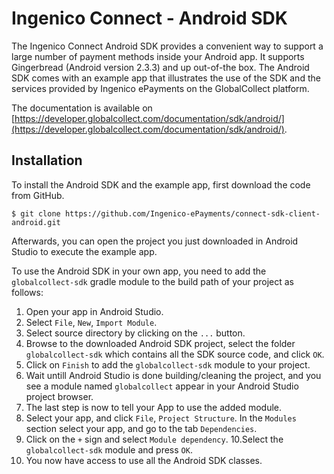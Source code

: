Ingenico Connect - Android SDK
=======================

The Ingenico Connect Android SDK provides a convenient way to support a large number of payment methods inside your Android app.
It supports Gingerbread (Android version 2.3.3) and up out-of-the box.
The Android SDK comes with an example app that illustrates the use of the SDK and the services provided by Ingenico ePayments on the GlobalCollect platform.

The documentation is available on [https://developer.globalcollect.com/documentation/sdk/android/](https://developer.globalcollect.com/documentation/sdk/android/).

Installation
------------

To install the Android SDK and the example app, first download the code from GitHub.

```
$ git clone https://github.com/Ingenico-ePayments/connect-sdk-client-android.git
```

Afterwards, you can open the project you just downloaded in Android Studio to execute the example app.

To use the Android SDK in your own app, you need to add the `globalcollect-sdk` gradle module to the build path of your project as follows:

1. Open your app in Android Studio.
2. Select `File`, `New`, `Import Module`.
3. Select source directory by clicking on the `...` button.
4. Browse to the downloaded Android SDK project, select the folder `globalcollect-sdk` which contains all the SDK source code, and click `OK`.
5. Click on `Finish` to add the `globalcollect-sdk` module to your project.
6. Wait untill Android Studio is done building/cleaning the project, and you see a module named `globalcollect` appear in your Android Studio project browser.
7. The last step is now to tell your App to use the added module.
8. Select your app, and click `File`, `Project Structure`. In the `Modules` section select your app, and go to the tab `Dependencies`.
9. Click on the `+` sign and select `Module dependency`.
10.Select the `globalcollect-sdk` module and press `OK`.
11. You now have access to use all the Android SDK classes.
